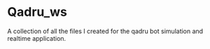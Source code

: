 # Qadru_ws
A collection of all the files I created for the qadru bot simulation and realtime application.
